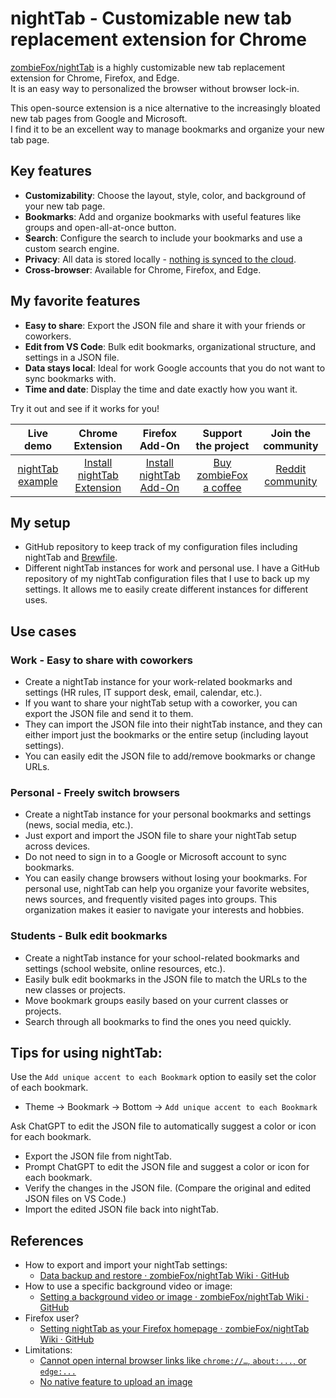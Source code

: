 # nightTab - Customizable new tab replacement extension for Chrome

[zombieFox/nightTab](https://github.com/zombieFox/nightTab) is a highly customizable new tab replacement extension for Chrome, Firefox, and Edge.  
It is an easy way to personalized the browser without browser lock-in.

This open-source extension is a nice alternative to the increasingly bloated new tab pages from Google and Microsoft.  
I find it to be an excellent way to manage bookmarks and organize your new tab page.


## Key features

* **Customizability**: Choose the layout, style, color, and background of your new tab page.
* **Bookmarks**: Add and organize bookmarks with useful features like groups and open-all-at-once button.
* **Search**: Configure the search to include your bookmarks and use a custom search engine.
* **Privacy**: All data is stored locally - [nothing is synced to the cloud](https://github.com/zombieFox/nightTab/wiki/Respecting-your-privacy).
* **Cross-browser**: Available for Chrome, Firefox, and Edge.


## My favorite features

* **Easy to share**: Export the JSON file and share it with your friends or coworkers.
* **Edit from VS Code**: Bulk edit bookmarks, organizational structure, and settings in a JSON file.
* **Data stays local**: Ideal for work Google accounts that you do not want to sync bookmarks with.
* **Time and date**: Display the time and date exactly how you want it.

Try it out and see if it works for you!

|                         Live demo                         |                                                 Chrome Extension                                                  |                                   Firefox Add-On                                    |                        Support the project                        |                   Join the community                   |
| :-------------------------------------------------------: | :---------------------------------------------------------------------------------------------------------------: | :---------------------------------------------------------------------------------: | :---------------------------------------------------------------: | :----------------------------------------------------: |
| [nightTab example](https://zombiefox.github.io/nightTab/) | [Install nightTab Extension](https://chrome.google.com/webstore/detail/nighttab/hdpcadigjkbcpnlcpbcohpafiaefanki) | [Install nightTab Add-On](https://addons.mozilla.org/en-GB/firefox/addon/nighttab/) | [Buy zombieFox a coffee](https://www.buymeacoffee.com/zombieFox/) | [Reddit community](https://www.reddit.com/r/nighttab/) |


## My setup

* GitHub repository to keep track of my configuration files including nightTab and [Brewfile](https://homebrew-file.readthedocs.io/en/latest/usage.html#brewfile).
* Different nightTab instances for work and personal use.
I have a GitHub repository of my nightTab configuration files that I use to back up my settings. It allows me to easily create different instances for different uses.


## Use cases


### Work - Easy to share with coworkers

* Create a nightTab instance for your work-related bookmarks and settings (HR rules, IT support desk, email, calendar, etc.).
* If you want to share your nightTab setup with a coworker, you can export the JSON file and send it to them.
* They can import the JSON file into their nightTab instance, and they can either import just the bookmarks or the entire setup (including layout settings).
* You can easily edit the JSON file to add/remove bookmarks or change URLs.


### Personal - Freely switch browsers

* Create a nightTab instance for your personal bookmarks and settings (news, social media, etc.).
* Just export and import the JSON file to share your nightTab setup across devices.
* Do not need to sign in to a Google or Microsoft account to sync bookmarks.
* You can easily change browsers without losing your bookmarks.
For personal use, nightTab can help you organize your favorite websites, news sources, and frequently visited pages into groups. This organization makes it easier to navigate your interests and hobbies.


### Students - Bulk edit bookmarks

* Create a nightTab instance for your school-related bookmarks and settings (school website, online resources, etc.).
* Easily bulk edit bookmarks in the JSON file to match the URLs to the new classes or projects.
* Move bookmark groups easily based on your current classes or projects.
* Search through all bookmarks to find the ones you need quickly.


## Tips for using nightTab:

Use the `Add unique accent to each Bookmark` option to easily set the color of each bookmark.
* Theme -> Bookmark -> Bottom -> `Add unique accent to each Bookmark`

Ask ChatGPT to edit the JSON file to automatically suggest a color or icon for each bookmark.
* Export the JSON file from nightTab.
* Prompt ChatGPT to edit the JSON file and suggest a color or icon for each bookmark.
* Verify the changes in the JSON file. (Compare the original and edited JSON files on VS Code.)
* Import the edited JSON file back into nightTab.


## References

* How to export and import your nightTab settings:
  * [Data backup and restore · zombieFox/nightTab Wiki · GitHub](https://github.com/zombieFox/nightTab/wiki/Data-backup-and-restore#restore-data)
* How to use a specific background video or image:
  * [Setting a background video or image · zombieFox/nightTab Wiki · GitHub](https://github.com/zombieFox/nightTab/wiki/Setting-a-background-video-or-image)
* Firefox user?
  * [Setting nightTab as your Firefox homepage · zombieFox/nightTab Wiki · GitHub](https://github.com/zombieFox/nightTab/wiki/Setting-nightTab-as-your-Firefox-homepage)
* Limitations:
  * [Cannot open internal browser links like `chrome://…`, `about:...`, or `edge:...`](https://github.com/zombieFox/nightTab/wiki/Protected-URLs)
  * [No native feature to upload an image](https://github.com/zombieFox/nightTab/wiki/Local-background-image)
